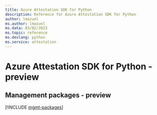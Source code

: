 ```yaml
---
title: Azure Attestation SDK for Python
description: Reference for Azure Attestation SDK for Python
author: lmazuel
ms.author: lmazuel
ms.data: 03/02/2023
ms.topic: reference
ms.devlang: python
ms.service: attestation
---
```

# Azure Attestation SDK for Python - preview

## Management packages - preview
[!INCLUDE [mgmt-packages](attestation-mgmt-index.md)]